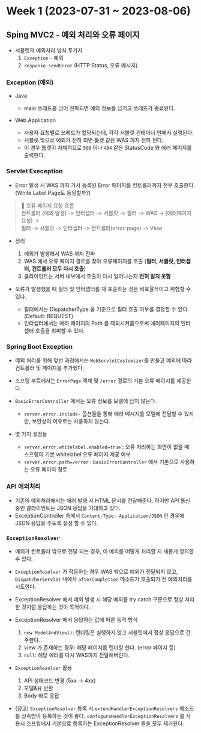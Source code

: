 # Week 1 (2023-07-31 ~ 2023-08-06)

## Sping MVC2 - 예외 처리와 오류 페이지

- 서블릿의 예외처리 방식 두가지
    1. `Exception` - 예외
    2. `response.sendError` (HTTP Status, 오류 메시지)

### Exception (예외)
- Java
    - main 쓰레드를 넘어 전파되면 예외 정보를 남기고 쓰레드가 종료된다.

- Web Application
    - 사용자 요청별로 쓰레드가 할당되는데, 각각 서블릿 컨테이너 안에서 실행된다.
    - 서블릿 밖으로 예외가 전파 되면 톰캣 같은 WAS 까지 전파 된다.
    - 이 경우 톰캣이 자체적으로 `500` 이나 `404` 같은 StatusCode 와 에러 페이지를 출력한다.

### Servlet Exeception
- Error 발생 시 WAS 까지 가서 등록된 Error 페이지를 컨트롤러까지 전부 호출한다. (White Label Page도 동일할까?)

> 🚗 오류 페이지 요청 흐름 </br>
> 컨트롤러 (예외 발생) -> 인터셉터 -> 서블릿 -> 필터 -> WAS -> (에러페이지 요청) -> <br/> 필터 -> 서블릿 -> 인터셉터 -> 컨트롤러(error-page) -> View

- 정리
    1. 에외가 발생해서 WAS 까지 전파
    2. WAS 에서 오류 페이지 경로를 찾아 오류페이지를 호출 (**필터, 서블릿, 인터셉터, 컨트롤러 모두 다시 호출**)
    3. 클라이언트는 서버 내부에서 호출이 다시 일어나는지 **전혀 알지 못함**

- 오류가 발생했을 때 필터 및 인터셉터를 재 호출하는 것은 비효율적이고 위험할 수 있다.
    - 필터에서는 DispatcherType 을 기준으로 필터 호출 여부를 결정할 수 있다. (Default: REQUEST)
    - 인터셉터에서는 에러 페이지의 Path 를 제외시켜줌으로써 에러페이지의 인터셉터 호출을 회피할 수 있다.

### Spring Boot Exception
- 예외 처리를 위해 앞선 과정에서는 `WebServletCustomizer`를 만들고 예외에 따라 컨트롤러 및 페이지를 추가했다.
- 스프링 부트에서는 `ErrorPage` 객체 및 `/error` 경로의 기본 오류 페이지를 제공한다.

- `BasicErrorController` 에서는 오류 정보를 모델에 담지 않는다.
    - `server.error.include-` 옵션들을 통해 에러 메시지를 모델에 전달할 수 있지만, 보안상의 이유로는 사용하지 않는다.

- 몇 가지 설정들
    - `server.error.whitelabel.enabled=true` : 오류 처리하는 화면이 없을 때 스프링의 기본 whitelabel 오류 페이지 제공 여부
    - `server.error.path=/error` : `BasicErrorController` 에서 기본으로 사용하는 오류 페이지 경로 

### API 에외처리
- 기존의 예외처리에서는 에러 발생 시 HTML 문서를 전달해준다. 하지만 API 통신 중인 클라이언트는 JSON 응답을 기대하고 있다.
- ExceptionController 측에서 `Content-Type: Application/JSON` 인 경우에 JSON 응답을 주도록 설정 할 수 있다.

### `ExceptionResolver`
- 예외가 컨트롤러 밖으로 전달 되는 경우, 이 예외를 어떻게 처리할 지 새롭게 정의할 수 있다.
- `ExceptionResolver` 가 작동하는 경우 WAS 밖으로 예외가 전달되지 않고, `DispatcherServlet` 내에서 `afterCompletion` 메소드가 호출되기 전 예외처리를 시도한다.

- ExceptionResolver 에서 예외 발생 시 해당 예외를 try catch 구문으로 정상 처리한 것처럼 응답하는 것이 목적이다.

- ExceptionResolver 에서 응답하는 값에 따른 동작 방식
    1. `new ModelAndView()`: 렌더링은 실행하지 않고 서블릿에서 정상 응답으로 간주한다.
    2. view 가 존재하는 경우: 해당 페이지를 렌더링 한다. (error 페이지 등)
    3. `null`: 해당 에러를 다시 WAS까지 전달해버린다. 

- `ExceptionResolver` 활용
    1. API 상태코드 변경 (5xx -> 4xx)
    2. 모델&뷰 반환
    3. Body 바로 응답

- (참고) `ExceptionResolver` 등록 시 `extendHandlerExceptionResolvers` 메소드를 상속받아 등록하는 것이 좋다. `configureHandlerExceptionResolvers` 를 사용시 스프링에서 기본으로 등록하는 ExceptionResolver 들을 모두 제거한다.
